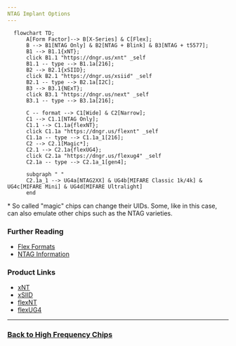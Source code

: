 ```yaml
---
NTAG Implant Options
---
```


```mermaid
  flowchart TD;
      A[Form Factor]--> B[X-Series] & C[Flex];
      B --> B1[NTAG Only] & B2[NTAG + Blink] & B3[NTAG + t5577];
      B1 --> B1.1{xNT};
      click B1.1 "https://dngr.us/xnt" _self
      B1.1 -- type --> B1.1a[216];
      B2 --> B2.1{xSIID};
      click B2.1 "https://dngr.us/xsiid" _self
      B2.1 -- type --> B2.1a[I2C];
      B3 --> B3.1{NExT};
      click B3.1 "https://dngr.us/next" _self
      B3.1 -- type --> B3.1a[216];

      C -- format --> C1[Wide] & C2[Narrow];
      C1 --> C1.1[NTAG Only];
      C1.1 --> C1.1a{flexNT};
      click C1.1a "https://dngr.us/flexnt" _self
      C1.1a -- type --> C1.1a_1[216];
      C2 --> C2.1[Magic*];
      C2.1 --> C2.1a{flexUG4};
      click C2.1a "https://dngr.us/flexug4" _self
      C2.1a -- type --> C2.1a_1[gen4];

      subgraph " "
      C2.1a_1 --> UG4a[NTAG2XX] & UG4b[MIFARE Classic 1k/4k] & UG4c[MIFARE Mini] & UG4d[MIFARE Ultralight]
      end
```

\* So called "magic" chips can change their UIDs. Some, like in this case, can also emulate other chips such as the NTAG varieties.

### Further Reading
- [Flex Formats](FLEX_FORMATS.md)
- [NTAG Information](NTAG.md)

### Product Links
- [xNT](https://dngr.us/xnt)
- [xSIID](https://dngr.us/xsiid)
- [flexNT](https://dngr.us/flexnt)
- [flexUG4](https://dngr.us/flexug4)
  
---
### [Back to High Frequency Chips](HIGH_FREQUENCY_CHIPS.md)
